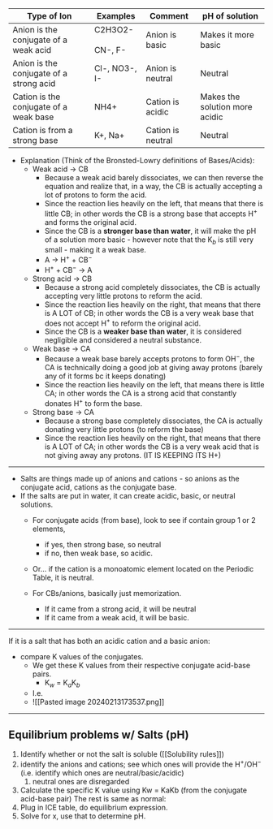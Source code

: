 


| Type of Ion | Examples | Comment | pH of solution |
| ---- | ---- | ---- | ---- |
| Anion is the conjugate of a weak acid | C2H3O2-<br><br>CN-, F- | Anion is basic | Makes it more basic |
| Anion is the conjugate of a strong acid | Cl-, NO3-, I- | Anion is neutral | Neutral |
| Cation is the conjugate of a weak base | NH4+ | Cation is acidic | Makes the solution more acidic |
| Cation is from a strong base | K+, Na+ | Cation is neutral | Neutral |

- Explanation (Think of the Bronsted-Lowry definitions of Bases/Acids):
	- Weak acid -> CB
		- Because a weak acid barely dissociates, we can then reverse the equation and realize that, in a way, the CB is actually accepting a lot of protons to form the acid. 
		- Since the reaction lies heavily on the left, that means that there is little CB; in other words the CB is a strong base that accepts H$^+$ and forms the original acid.
		- Since the CB is a **stronger base than water**, it will make the pH of a solution more basic - however note that the K$_b$ is still very small - making it a weak base.
		- A -> H$^+$ + CB$^-$ 
		- H$^+$ + CB$^-$ -> A
	- Strong acid -> CB
		- Because a strong acid completely dissociates, the CB is actually accepting very little protons to reform the acid.
		- Since the reaction lies heavily on the right, that means that there is A LOT of CB; in other words the CB is a very weak base that does not accept H$^+$ to reform the original acid.
		- Since the CB is a **weaker base than water**, it is considered negligible and considered a neutral substance.
	- Weak base -> CA
		- Because a weak base barely accepts protons to form OH$^-$, the CA is technically doing a good job at giving away protons (barely any of it forms bc it keeps donating)
		- Since the reaction lies heavily on the left, that means there is little CA; in other words the CA is a strong acid that constantly donates H$^+$ to form the base.
	- Strong base -> CA
		- Because a strong base completely dissociates, the CA is actually donating very little protons (to reform the base)
		- Since the reaction lies heavily on the right, that means that there is A LOT of CA; in other words the CB is a very weak acid that is not giving away any protons. (IT IS KEEPING ITS H+)

---
- Salts are things made up of anions and cations - so anions as the conjugate acid, cations as the conjugate base.
- If the salts are put in water, it can create acidic, basic, or neutral solutions.
	- For conjugate acids (from base), look to see if contain group 1 or 2 elements, 
		- if yes, then strong base, so neutral
		- if no, then weak base, so acidic.
	-  Or... if the cation is a monoatomic element located on the Periodic Table, it is neutral.

	- For CBs/anions, basically just memorization.
		- If it came from a strong acid, it will be neutral
		- If it came from a weak acid, it will be basic.

--- 
If it is a salt that has both an acidic cation and a basic anion:
- compare K values of the conjugates.
	- We get these K values from their respective conjugate acid-base pairs.
		- K$_w$ = K$_a$K$_b$ 
	- I.e.
	- ![[Pasted image 20240213173537.png]]


---
## Equilibrium problems w/ Salts (pH)
1. Identify whether or not the salt is soluble ([[Solubility rules]])
2. identify the anions and cations; see which ones will provide the H$^+$/OH$^-$ (i.e. identify which ones are neutral/basic/acidic)
	1. neutral ones are disregarded
3. Calculate the specific K value using Kw = KaKb (from the conjugate acid-base pair)
The rest is same as normal:
1. Plug in ICE table, do equilibrium expression. 
2. Solve for x, use that to determine pH.




